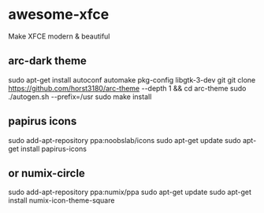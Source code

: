 # awesome-xfce
Make XFCE modern &amp; beautiful

## arc-dark theme

sudo apt-get install autoconf automake pkg-config libgtk-3-dev git
git clone https://github.com/horst3180/arc-theme --depth 1 && cd arc-theme
sudo ./autogen.sh --prefix=/usr
sudo make install

## papirus icons

sudo add-apt-repository ppa:noobslab/icons
sudo apt-get update
sudo apt-get install papirus-icons

## or numix-circle
sudo add-apt-repository ppa:numix/ppa
sudo apt-get update
sudo apt-get install numix-icon-theme-square
